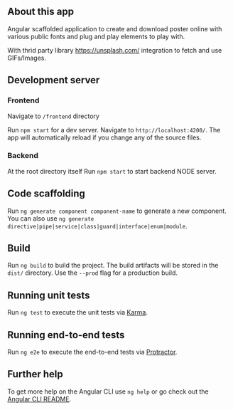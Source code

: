 
## About this app

Angular scaffolded application to create and download poster online with various public fonts and plug and play elements to play with.

With thrid party library https://unsplash.com/ integration to fetch and use GIFs/Images.

## Development server

### Frontend

Navigate to `/frontend` directory

Run `npm start` for a dev server. Navigate to `http://localhost:4200/`. The app will automatically reload if you change any of the source files.

### Backend

At the root directory itself
Run `npm start` to start backend NODE server.

## Code scaffolding

Run `ng generate component component-name` to generate a new component. You can also use `ng generate directive|pipe|service|class|guard|interface|enum|module`.

## Build

Run `ng build` to build the project. The build artifacts will be stored in the `dist/` directory. Use the `--prod` flag for a production build.

## Running unit tests

Run `ng test` to execute the unit tests via [Karma](https://karma-runner.github.io).

## Running end-to-end tests

Run `ng e2e` to execute the end-to-end tests via [Protractor](http://www.protractortest.org/).

## Further help

To get more help on the Angular CLI use `ng help` or go check out the [Angular CLI README](https://github.com/angular/angular-cli/blob/master/README.md).

